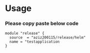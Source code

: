 # Usage

### Please copy paste below code

```
module "release" {
  source  = "aziz200115/release/helm"
  name = "testapplication
}
```